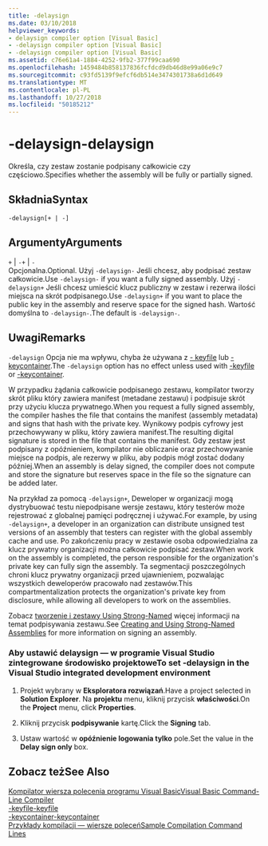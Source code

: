 ```yaml
---
title: -delaysign
ms.date: 03/10/2018
helpviewer_keywords:
- delaysign compiler option [Visual Basic]
- -delaysign compiler option [Visual Basic]
- -delaysign compiler option [Visual Basic]
ms.assetid: c76e61a4-1884-4252-9fb2-377f99caa690
ms.openlocfilehash: 1459484b858137836fcfdcd9db46d8e99a06e9c7
ms.sourcegitcommit: c93fd5139f9efcf6db514e3474301738a6d1d649
ms.translationtype: MT
ms.contentlocale: pl-PL
ms.lasthandoff: 10/27/2018
ms.locfileid: "50185212"
---
```

# <a name="-delaysign"></a><span data-ttu-id="28367-102">-delaysign</span><span class="sxs-lookup"><span data-stu-id="28367-102">-delaysign</span></span>
<span data-ttu-id="28367-103">Określa, czy zestaw zostanie podpisany całkowicie czy częściowo.</span><span class="sxs-lookup"><span data-stu-id="28367-103">Specifies whether the assembly will be fully or partially signed.</span></span>  
  
## <a name="syntax"></a><span data-ttu-id="28367-104">Składnia</span><span class="sxs-lookup"><span data-stu-id="28367-104">Syntax</span></span>  
  
```  
-delaysign[+ | -]  
```  
  
## <a name="arguments"></a><span data-ttu-id="28367-105">Argumenty</span><span class="sxs-lookup"><span data-stu-id="28367-105">Arguments</span></span>  
 <span data-ttu-id="28367-106">`+` &#124; `-`</span><span class="sxs-lookup"><span data-stu-id="28367-106">`+` &#124; `-`</span></span>  
 <span data-ttu-id="28367-107">Opcjonalna.</span><span class="sxs-lookup"><span data-stu-id="28367-107">Optional.</span></span> <span data-ttu-id="28367-108">Użyj `-delaysign-` Jeśli chcesz, aby podpisać zestaw całkowicie.</span><span class="sxs-lookup"><span data-stu-id="28367-108">Use `-delaysign-` if you want a fully signed assembly.</span></span> <span data-ttu-id="28367-109">Użyj `-delaysign+` Jeśli chcesz umieścić klucz publiczny w zestaw i rezerwa ilości miejsca na skrót podpisanego.</span><span class="sxs-lookup"><span data-stu-id="28367-109">Use `-delaysign+` if you want to place the public key in the assembly and reserve space for the signed hash.</span></span> <span data-ttu-id="28367-110">Wartość domyślna to `-delaysign-`.</span><span class="sxs-lookup"><span data-stu-id="28367-110">The default is `-delaysign-`.</span></span>  
  
## <a name="remarks"></a><span data-ttu-id="28367-111">Uwagi</span><span class="sxs-lookup"><span data-stu-id="28367-111">Remarks</span></span>  
 <span data-ttu-id="28367-112">`-delaysign` Opcja nie ma wpływu, chyba że używana z [- keyfile](../../../visual-basic/reference/command-line-compiler/keyfile.md) lub [- keycontainer](../../../visual-basic/reference/command-line-compiler/keycontainer.md).</span><span class="sxs-lookup"><span data-stu-id="28367-112">The `-delaysign` option has no effect unless used with [-keyfile](../../../visual-basic/reference/command-line-compiler/keyfile.md) or [-keycontainer](../../../visual-basic/reference/command-line-compiler/keycontainer.md).</span></span>  
  
 <span data-ttu-id="28367-113">W przypadku żądania całkowicie podpisanego zestawu, kompilator tworzy skrót pliku który zawiera manifest (metadane zestawu) i podpisuje skrót przy użyciu klucza prywatnego.</span><span class="sxs-lookup"><span data-stu-id="28367-113">When you request a fully signed assembly, the compiler hashes the file that contains the manifest (assembly metadata) and signs that hash with the private key.</span></span> <span data-ttu-id="28367-114">Wynikowy podpis cyfrowy jest przechowywany w pliku, który zawiera manifest.</span><span class="sxs-lookup"><span data-stu-id="28367-114">The resulting digital signature is stored in the file that contains the manifest.</span></span> <span data-ttu-id="28367-115">Gdy zestaw jest podpisany z opóźnieniem, kompilator nie obliczanie oraz przechowywanie miejsce na podpis, ale rezerwy w pliku, aby podpis mógł zostać dodany później.</span><span class="sxs-lookup"><span data-stu-id="28367-115">When an assembly is delay signed, the compiler does not compute and store the signature but reserves space in the file so the signature can be added later.</span></span>  
  
 <span data-ttu-id="28367-116">Na przykład za pomocą `-delaysign+`, Deweloper w organizacji mogą dystrybuować testu niepodpisane wersje zestawu, który testerów może rejestrować z globalnej pamięci podręcznej i używać.</span><span class="sxs-lookup"><span data-stu-id="28367-116">For example, by using `-delaysign+`, a developer in an organization can distribute unsigned test versions of an assembly that testers can register with the global assembly cache and use.</span></span> <span data-ttu-id="28367-117">Po zakończeniu pracy w zestawie osoba odpowiedzialna za klucz prywatny organizacji można całkowicie podpisać zestaw.</span><span class="sxs-lookup"><span data-stu-id="28367-117">When work on the assembly is completed, the person responsible for the organization's private key can fully sign the assembly.</span></span> <span data-ttu-id="28367-118">Ta segmentacji poszczególnych chroni klucz prywatny organizacji przed ujawnieniem, pozwalając wszystkich deweloperów pracowało nad zestawów.</span><span class="sxs-lookup"><span data-stu-id="28367-118">This compartmentalization protects the organization's private key from disclosure, while allowing all developers to work on the assemblies.</span></span>  
  
 <span data-ttu-id="28367-119">Zobacz [tworzenie i zestawy Using Strong-Named](../../../framework/app-domains/create-and-use-strong-named-assemblies.md) więcej informacji na temat podpisywania zestawu.</span><span class="sxs-lookup"><span data-stu-id="28367-119">See [Creating and Using Strong-Named Assemblies](../../../framework/app-domains/create-and-use-strong-named-assemblies.md) for more information on signing an assembly.</span></span>  
  
### <a name="to-set--delaysign-in-the-visual-studio-integrated-development-environment"></a><span data-ttu-id="28367-120">Aby ustawić delaysign — w programie Visual Studio zintegrowane środowisko projektowe</span><span class="sxs-lookup"><span data-stu-id="28367-120">To set -delaysign in the Visual Studio integrated development environment</span></span>  
  
1.  <span data-ttu-id="28367-121">Projekt wybrany w **Eksploratora rozwiązań**.</span><span class="sxs-lookup"><span data-stu-id="28367-121">Have a project selected in **Solution Explorer**.</span></span> <span data-ttu-id="28367-122">Na **projektu** menu, kliknij przycisk **właściwości**.</span><span class="sxs-lookup"><span data-stu-id="28367-122">On the **Project** menu, click **Properties**.</span></span>   
  
2.  <span data-ttu-id="28367-123">Kliknij przycisk **podpisywanie** kartę.</span><span class="sxs-lookup"><span data-stu-id="28367-123">Click the **Signing** tab.</span></span>  
  
3.  <span data-ttu-id="28367-124">Ustaw wartość w **opóźnienie logowania tylko** pole.</span><span class="sxs-lookup"><span data-stu-id="28367-124">Set the value in the **Delay sign only** box.</span></span>  
  
## <a name="see-also"></a><span data-ttu-id="28367-125">Zobacz też</span><span class="sxs-lookup"><span data-stu-id="28367-125">See Also</span></span>  
 [<span data-ttu-id="28367-126">Kompilator wiersza polecenia programu Visual Basic</span><span class="sxs-lookup"><span data-stu-id="28367-126">Visual Basic Command-Line Compiler</span></span>](../../../visual-basic/reference/command-line-compiler/index.md)  
 [<span data-ttu-id="28367-127">-keyfile</span><span class="sxs-lookup"><span data-stu-id="28367-127">-keyfile</span></span>](../../../visual-basic/reference/command-line-compiler/keyfile.md)  
 [<span data-ttu-id="28367-128">-keycontainer</span><span class="sxs-lookup"><span data-stu-id="28367-128">-keycontainer</span></span>](../../../visual-basic/reference/command-line-compiler/keycontainer.md)  
 [<span data-ttu-id="28367-129">Przykłady kompilacji — wiersze poleceń</span><span class="sxs-lookup"><span data-stu-id="28367-129">Sample Compilation Command Lines</span></span>](../../../visual-basic/reference/command-line-compiler/sample-compilation-command-lines.md)
